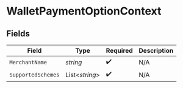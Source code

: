 # WalletPaymentOptionContext


## Fields

| Field              | Type               | Required           | Description        |
| ------------------ | ------------------ | ------------------ | ------------------ |
| `MerchantName`     | *string*           | :heavy_check_mark: | N/A                |
| `SupportedSchemes` | List<*string*>     | :heavy_check_mark: | N/A                |